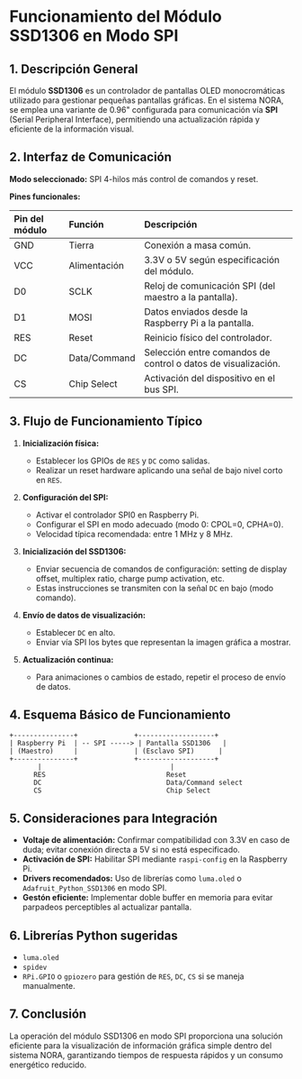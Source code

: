 # Funcionamiento del Módulo SSD1306 en Modo SPI

## 1. Descripción General

El módulo **SSD1306** es un controlador de pantallas OLED monocromáticas utilizado para gestionar pequeñas pantallas gráficas. En el sistema NORA, se emplea una variante de 0.96" configurada para comunicación vía **SPI** (Serial Peripheral Interface), permitiendo una actualización rápida y eficiente de la información visual.

## 2. Interfaz de Comunicación

**Modo seleccionado:** SPI 4-hilos más control de comandos y reset.

**Pines funcionales:**

| Pin del módulo | Función | Descripción |
|:----------------|:--------|:------------|
| GND | Tierra | Conexión a masa común. |
| VCC | Alimentación | 3.3V o 5V según especificación del módulo. |
| D0 | SCLK | Reloj de comunicación SPI (del maestro a la pantalla). |
| D1 | MOSI | Datos enviados desde la Raspberry Pi a la pantalla. |
| RES | Reset | Reinicio físico del controlador. |
| DC | Data/Command | Selección entre comandos de control o datos de visualización. |
| CS | Chip Select | Activación del dispositivo en el bus SPI. |

## 3. Flujo de Funcionamiento Típico

1. **Inicialización física:**
   - Establecer los GPIOs de `RES` y `DC` como salidas.
   - Realizar un reset hardware aplicando una señal de bajo nivel corto en `RES`.

2. **Configuración del SPI:**
   - Activar el controlador SPI0 en Raspberry Pi.
   - Configurar el SPI en modo adecuado (modo 0: CPOL=0, CPHA=0).
   - Velocidad típica recomendada: entre 1 MHz y 8 MHz.

3. **Inicialización del SSD1306:**
   - Enviar secuencia de comandos de configuración: setting de display offset, multiplex ratio, charge pump activation, etc.
   - Estas instrucciones se transmiten con la señal `DC` en bajo (modo comando).

4. **Envío de datos de visualización:**
   - Establecer `DC` en alto.
   - Enviar vía SPI los bytes que representan la imagen gráfica a mostrar.

5. **Actualización continua:**
   - Para animaciones o cambios de estado, repetir el proceso de envío de datos.

## 4. Esquema Básico de Funcionamiento

```text
+---------------+              +-------------------+
| Raspberry Pi  | -- SPI -----> | Pantalla SSD1306   |
| (Maestro)     |              | (Esclavo SPI)      |
+---------------+              +-------------------+
       |                                |
      RES                              Reset
      DC                               Data/Command select
      CS                               Chip Select
```

## 5. Consideraciones para Integración

- **Voltaje de alimentación:** Confirmar compatibilidad con 3.3V en caso de duda; evitar conexión directa a 5V si no está especificado.
- **Activación de SPI:** Habilitar SPI mediante `raspi-config` en la Raspberry Pi.
- **Drivers recomendados:** Uso de librerías como `luma.oled` o `Adafruit_Python_SSD1306` en modo SPI.
- **Gestón eficiente:** Implementar doble buffer en memoria para evitar parpadeos perceptibles al actualizar pantalla.

## 6. Librerías Python sugeridas

- `luma.oled`
- `spidev`
- `RPi.GPIO` o `gpiozero` para gestión de `RES`, `DC`, `CS` si se maneja manualmente.

## 7. Conclusión

La operación del módulo SSD1306 en modo SPI proporciona una solución eficiente para la visualización de información gráfica simple dentro del sistema NORA, garantizando tiempos de respuesta rápidos y un consumo energético reducido.

